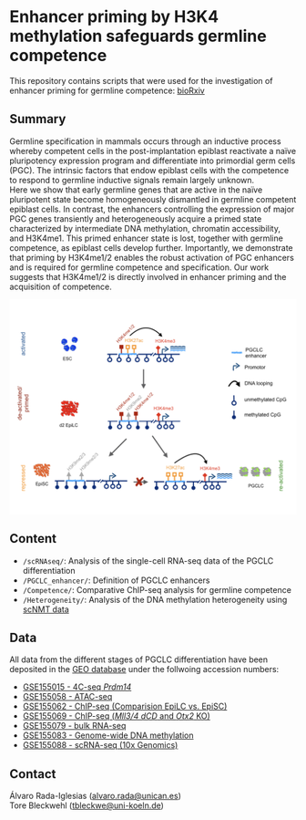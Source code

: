 # Enhancer priming by H3K4 methylation safeguards germline competence
 
This repository contains scripts that were used for the investigation of enhancer priming for germline competence: [bioRxiv](https://www.biorxiv.org/content/10.1101/2020.07.07.192427v1)

## Summary
Germline specification in mammals occurs through an inductive process whereby competent cells in the post-implantation epiblast reactivate a naïve pluripotency expression program and differentiate into primordial germ cells (PGC). The intrinsic factors that endow epiblast cells with the competence to respond to germline inductive signals remain largely unknown.  
Here we show that early germline genes that are active in the naïve pluripotent state become homogeneously dismantled in germline competent epiblast cells. In contrast, the enhancers controlling the expression of major PGC genes transiently and heterogeneously acquire a primed state characterized by intermediate DNA methylation, chromatin accessibility, and H3K4me1. This primed enhancer state is lost, together with germline competence, as epiblast cells develop further. Importantly, we demonstrate that priming by H3K4me1/2 enables the robust activation of PGC enhancers and is required for germline competence and specification. Our work suggests that H3K4me1/2 is directly involved in enhancer priming and the acquisition of competence.

<p align="center">
<img src="images/Enhancer_Priming_Overview.png" width="750" align="center">
</p>

## Content
* `/scRNAseq/`: Analysis of the single-cell RNA-seq data of the PGCLC differentiation
* `/PGCLC_enhancer/`: Definition of PGCLC enhancers
* `/Competence/`: Comparative ChIP-seq analysis for germline competence
* `/Heterogeneity/`: Analysis of the DNA methylation heterogeneity using [scNMT data](https://doi.org/10.1038/s41586-019-1825-8)

## Data
All data from the different stages of PGCLC differentiation have been deposited in the [GEO database](https://www.ncbi.nlm.nih.gov/geo/query/acc.cgi?acc=GSE155089) under the follwoing accession numbers:
* [GSE155015 - 4C-seq *Prdm14*](https://www.ncbi.nlm.nih.gov/geo/query/acc.cgi?acc=GSE155015)
* [GSE155058 - ATAC-seq](https://www.ncbi.nlm.nih.gov/geo/query/acc.cgi?acc=GSE155058)
* [GSE155062 - ChIP-seq (Comparision EpiLC vs. EpiSC)](https://www.ncbi.nlm.nih.gov/geo/query/acc.cgi?acc=GSE155062)
* [GSE155069 - ChIP-seq (*Mll3/4 dCD* and *Otx2* KO)](https://www.ncbi.nlm.nih.gov/geo/query/acc.cgi?acc=GSE155069)
* [GSE155079 - bulk RNA-seq](https://www.ncbi.nlm.nih.gov/geo/query/acc.cgi?acc=GSE155079)
* [GSE155083 - Genome-wide DNA methylation](https://www.ncbi.nlm.nih.gov/geo/query/acc.cgi?acc=GSE155083)
* [GSE155088 - scRNA-seq (10x Genomics)](https://www.ncbi.nlm.nih.gov/geo/query/acc.cgi?acc=GSE155088)

## Contact
Álvaro Rada-Iglesias (alvaro.rada@unican.es)  
Tore Bleckwehl (tbleckwe@uni-koeln.de)
